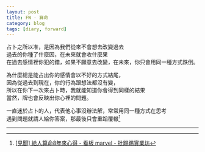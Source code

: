 ```yaml
---
layout: post
title: FW - 算命
category: blog
tags: [diary, forward]
---
```


占卜之所以准，是因為我們從來不會想去改變過去<br>
過去的你種了什麼因，在未來就會收什麼果<br>
在過去感情裡你犯的錯，如果不願意去改變，在未來，你只會用同一種方式跌倒。

為什麼總是能占出你的感情會以不好的方式結尾，<br>
因為從過去到現在，你的行為跟想法都沒有變，<br>
所以在你下一次來占卜時，我就能知道你會得到同樣的結果<br>
當然，牌也會反映出你心裡的問題。

一直迷於占卜的人，代表他心事沒辦法解，常常用同一種方式在思考<br>
遇到問題就請人給你答案，那最後只會重蹈覆轍[^1]

[^1]: [[見聞] 給人算命8年來心得 - 看板 marvel - 批踢踢實業坊](https://www.ptt.cc/bbs/marvel/M.1391874051.A.C75.html)

---